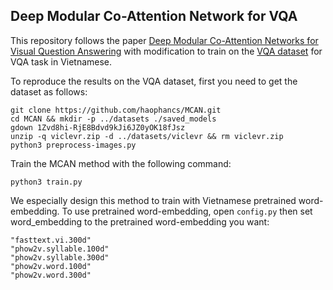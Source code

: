 Deep Modular Co-Attention Network for VQA
----

This repository follows the paper [Deep Modular Co-Attention Networks for Visual Question Answering](https://arxiv.org/pdf/1906.10770.pdf) with modification to train on the [VQA dataset]() for VQA task in Vietnamese.

To reproduce the results on the VQA dataset, first you need to get the dataset as follows:
```
git clone https://github.com/haophancs/MCAN.git
cd MCAN && mkdir -p ../datasets ./saved_models
gdown 1Zvd8hi-RjE8Bdvd9kJi6JZ0yOK18fJsz
unzip -q viclevr.zip -d ../datasets/viclevr && rm viclevr.zip
python3 preprocess-images.py
```

Train the MCAN method with the following command:
```
python3 train.py
```

We especially design this method to train with Vietnamese pretrained word-embedding. To use pretrained word-embedding, open `config.py` then set word_embedding to the pretrained word-embedding you want:
```
"fasttext.vi.300d"
"phow2v.syllable.100d"
"phow2v.syllable.300d"
"phow2v.word.100d"
"phow2v.word.300d"
```